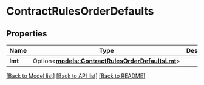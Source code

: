 # ContractRulesOrderDefaults

## Properties

Name | Type | Description | Notes
------------ | ------------- | ------------- | -------------
**lmt** | Option<[**models::ContractRulesOrderDefaultsLmt**](contractRules_orderDefaults_LMT.md)> |  | [optional]

[[Back to Model list]](../README.md#documentation-for-models) [[Back to API list]](../README.md#documentation-for-api-endpoints) [[Back to README]](../README.md)
